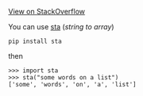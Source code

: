 [View on StackOverflow](https://stackoverflow.com/a/52134590/7602110)

You can use [sta][1] (*string to array*)

`pip install sta`

then

    >>> import sta
    >>> sta("some words on a list")
    ['some', 'words', 'on', 'a', 'list']


  [1]: https://pypi.org/project/sta/
